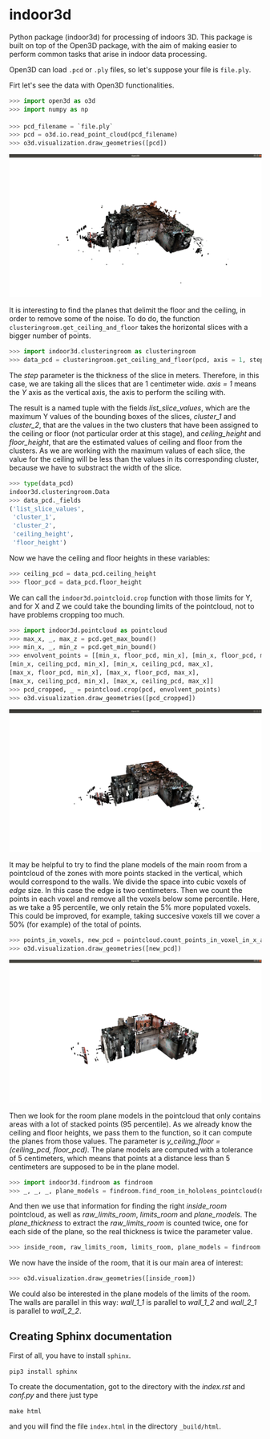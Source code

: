 # indoor3d

Python package (indoor3d) for processing of indoors 3D. This package is built on top of the Open3D package, with the aim of making easier to perform common tasks that arise in indoor data processing. 

Open3D can load `.pcd` or `.ply` files, so let's suppose your file is `file.ply`.

Firt let's see the data with Open3D functionalities.

```python
>>> import open3d as o3d
>>> import numpy as np

>>> pcd_filename = `file.ply`
>>> pcd = o3d.io.read_point_cloud(pcd_filename)
>>> o3d.visualization.draw_geometries([pcd])
```

![View of the pointcloud](images/pcd_view.png)

It is interesting to find the planes that delimit the floor and the ceiling, in order to remove some of the noise. To do do, the function `clusteringroom.get_ceiling_and_floor` takes the horizontal slices with a bigger number of points. 

```python
>>> import indoor3d.clusteringroom as clusteringroom
>>> data_pcd = clusteringroom.get_ceiling_and_floor(pcd, axis = 1, step = 0.01)
```
The *step* parameter is the thickness of the slice in meters. Therefore, in this case, we are taking all the slices that are 1 centimeter wide. *axis = 1* means the *Y* axis as the vertical axis, the axis to perform the sciling with.

The result is a named tuple with the fields *list_slice_values*, which are the maximum Y values of the bounding boxes of the slices, *cluster_1* and *cluster_2*, that are the values in the two clusters that have been assigned to the ceiling or floor (not particular order at this stage), and *ceiling_height* and *floor_height*, that are the estimated values of ceiling and floor from the clusters. As we are working with the maximum values of each slice, the value for the ceiling will be less than the values in its corresponding cluster, because we have to substract the width of the slice.

```python
>>> type(data_pcd)
indoor3d.clusteringroom.Data
>>> data_pcd._fields
('list_slice_values',
 'cluster_1',
 'cluster_2',
 'ceiling_height',
 'floor_height')
```

Now we have the ceiling and floor heights in these variables:

```python
>>> ceiling_pcd = data_pcd.ceiling_height
>>> floor_pcd = data_pcd.floor_height
```

We can call the `indoor3d.pointcloid.crop` function with those limits for Y, and for X and Z we could take the bounding limits of the pointcloud, not to have problems cropping too much.

```python
>>> import indoor3d.pointcloud as pointcloud
>>> max_x, _, max_z = pcd.get_max_bound()
>>> min_x, _, min_z = pcd.get_min_bound()
>>> envolvent_points = [[min_x, floor_pcd, min_x], [min_x, floor_pcd, max_x],
[min_x, ceiling_pcd, min_x], [min_x, ceiling_pcd, max_x],
[max_x, floor_pcd, min_x], [max_x, floor_pcd, max_x],
[max_x, ceiling_pcd, min_x], [max_x, ceiling_pcd, max_x]]
>>> pcd_cropped, _ = pointcloud.crop(pcd, envolvent_points)
>>> o3d.visualization.draw_geometries([pcd_cropped])
```

![Pointcloud after removing some noise](images/pcd_cropped.png)

It may be helpful to try to find the plane models of the main room from a pointcloud of the zones with more points stacked in the vertical, which would correspond to the walls. We divide the space into cubic voxels of *edge* size. In this case the edge is two centimeters. Then we count the points in each voxel and remove all the voxels below some percentile. Here, as we take a 95 percentile, we only retain the 5% more populated voxels. This could be improved, for example, taking succesive voxels till we cover a 50% (for example) of the total of points.

```python
>>> points_in_voxels, new_pcd = pointcloud.count_points_in_voxel_in_x_and_z(pcd_cropped, edge = 0.02, percentile = 95)
>>> o3d.visualization.draw_geometries([new_pcd])
```

![Pointcloud with only the most populated voxels](images/pcd_populated_voxels.png)

Then we look for the room plane models in the pointcloud that only contains areas with a lot of stacked points (95 percentile). As we already know the ceiling and floor heights, we pass them to the function, so it can compute the planes from those values. The parameter is *y_ceiling_floor = (ceiling_pcd, floor_pcd)*. The plane models are computed with a tolerance of 5 centimeters, which means that points at a distance less than 5 centimeters are supposed to be in the plane model.

```python
>>> import indoor3d.findroom as findroom
>>> _, _, _, plane_models = findroom.find_room_in_hololens_pointcloud(new_pcd, y_ceiling_floor = (ceiling_pcd, floor_pcd), distance_threshold = 0.05)
```

And then we use that information for finding the right *inside_room* pointcloud, as well as *raw_limits_room*, *limits_room* and *plane_models*. The *plane_thickness* to extract the *raw_limits_room* is counted twice, one for each side of the plane, so the real thickness is twice the parameter value.

```python
>>> inside_room, raw_limits_room, limits_room, plane_models = findroom.find_room_in_hololens_pointcloud(pcd_cropped, given_planes = plane_models, plane_thickness = 0.025)
```

We now have the inside of the room, that it is our main area of interest:
```python
>>> o3d.visualization.draw_geometries([inside_room])
```

We could also be interested in the plane models of the limits of the room. The walls are parallel in this way: *wall_1_1* is parallel to *wall_1_2* and *wall_2_1* is parallel to *wall_2_2*.

## Creating Sphinx documentation

First of all, you have to install `sphinx`.

`pip3 install sphinx`

To create the documentation, got to the directory with the *index.rst* and *conf.py* and there just type

`make html`

and you will find the file `index.html` in the directory `_build/html`.



